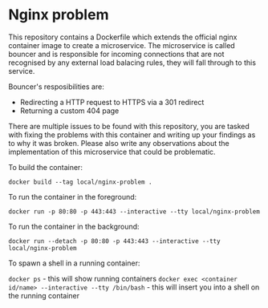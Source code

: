 # Nginx problem

This repository contains a Dockerfile which extends the official nginx container image to create a microservice. The microservice is called bouncer and is responsible for incoming connections that are not recognised by any external load balacing rules, they will fall through to this service.

Bouncer's resposibilities are:

* Redirecting a HTTP request to HTTPS via a 301 redirect
* Returning a custom 404 page

There are multiple issues to be found with this repository, you are tasked with fixing the problems with this container and writing up your findings as to why it was broken. Please also write any observations about the implementation of this microservice that could be problematic.

To build the container:

`docker build --tag local/nginx-problem .`

To run the container in the foreground:

`docker run -p 80:80 -p 443:443 --interactive --tty local/nginx-problem`

To run the container in the background:

`docker run --detach -p 80:80 -p 443:443 --interactive --tty local/nginx-problem`

To spawn a shell in a running container:

`docker ps` - this will show running containers
`docker exec <container id/name> --interactive --tty /bin/bash` - this will insert you into a shell on the running container

